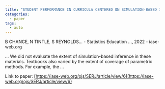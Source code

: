 ```yaml
---
title: "STUDENT PERFORMANCE IN CURRICULA CENTERED ON SIMULATION-BASED INFERENCE"
categories:
  - paper
tags:
  - auto
---
```

B CHANCE, N TINTLE, S REYNOLDS… - Statistics Education …, 2022 - iase-web.org

… We did not evaluate the extent of simulation-based inference in these materials. Textbooks also varied by the extent of coverage of parametric methods. For example, the …

Link to paper: [https://iase-web.org/ojs/SERJ/article/view/6](https://iase-web.org/ojs/SERJ/article/view/6)
